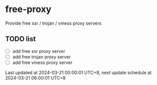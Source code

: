 
# free-proxy
Provide free ssr / trojan / vmess proxy servers


## TODO list
- [ ] add free ssr proxy server
- [ ] add free trojan proxy server
- [ ] add free vmess proxy server

Last updated at 2024-03-21 00:00:01 UTC+8, next update schedule at 2024-03-21 06:00:01 UTC+8

